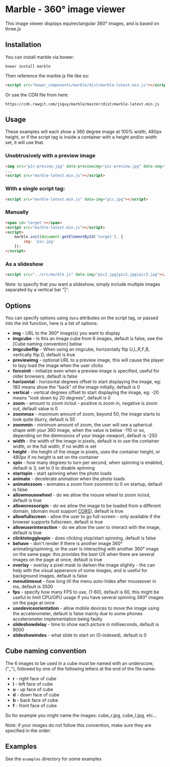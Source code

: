 # Marble - 360° image viewer

This image viewer displays equirectangular 360° images, and is based on three.js

## Installation

You can install marble via bower:

```
bower install marble
```

Then reference the marble js file like so:

```html
<script src="bower_components/marble/dist/marble-latest.min.js"></script>
```

Or use the CDN file from here:

```
https://cdn.rawgit.com/jsguy/marble/master/dist/marble-latest.min.js
```

## Usage

These examples will each show a 360 degree image at 100% width, 480px height, or if the script tag is inside a container with a height and/or width set, it will use that.

### Unobtrusively with a preview image

```html
<img src="pic-preview.jpg" data-previewimg="pic-preview.jpg" data-img="pic.jpg">
...
<script src="marble-latest.min.js"></script>
```

### With a single script tag:

```html
<script src="marble-latest.min.js" data-img="pic.jpg"></script>
```

### Manually

```html
<span id='target'></span>
<script src="marble-latest.min.js"></script>
<script>
	marble.init(document.getElementById('target'), {
		img: 'pic.jpg'
	});
</script>
```

### As a slideshow

```html
<script src="../src/marble.js" data-img="pic1.jpg|pic2.jpg|pic3.jpg"></script>
```

Note: to specify that you want a slideshow, simply include multiple images separated by a vertical bar "|".

## Options

You can specify options using `data` attributes on the script tag, or passed into the init function, here is a list of options:

* **img** - URL to the 360° image(s) you want to display
* **imgcube** - Is this an image cube from 6 images, default is false, see the [Cube naming convention] below
* **imgcubeflip** - When using an imgcube, horizontally flip U,L,R,F,B, vertically flip D, default is true
* **previewimg** - optional URL to a preview image, this will cause the player to lazy load the image when the user clicks
* **forceinit** - initialize even when a preview image is specified, useful for older browsers, default is false
* **horizontal** - horizontal degrees offset to start displaying the image, eg: 180 means show the "back" of the image initially, default is 0
* **vertical** - vertical degrees offset to start displaying the image, eg: -20 means "look down by 20 degrees", default is 0
* **zoom** - amount to zoom in/out - positive is zoom in, negative is zoom out, default value is 0
* **zoommax** - maximum amount of zoom, beyond 50, the image starts to look quite blurry, default is 50
* **zoommin** - minimum amount of zoom, the user will see a spherical shape with your 360 image, when the value is below -110 or so, depending on the diemnsions of your image viewport, default is -250
* **width** - the width of the image in pixels, default is to use the container width, or the full width, if no width is set
* **height** - the height of the image in pixels, uses the container height, or 480px if no height is set on the container
* **spin** - how many degrees to turn per second, when spinning is enabled, default is 3, set to 0 to disable spinning
* **startspin** - start spinning when the photo loads
* **animate** - decelerate animation when the photo loads
* **animatezoom** - animates a zoom from zoommin to 0 on startup, default is false
* **allowmousewheel** - do we allow the mouse wheel to zoom in/out, default is true
* **allowcrossorigin** - do we allow the image to be loaded from a different domain, (domain must support [CORS](https://en.wikipedia.org/wiki/Cross-origin_resource_sharing)), default is true
* **allowfullscreen** - allow the user to go full-screen - only available if the browser supports fullscreen, default is true
* **allowuserinteraction** - do we allow the user to interact with the image, default is true
* **clicktotogglespin** - does clicking stop/start spinning, default is false
* **behave** - don't render if there is another image 360° animating/spinning, or the user is interacting with another 360° image on the same page: this provides the best UX when there are several images on the page at once, default is true
* **overlay** - overlay a pixel mask to darken the image slightly - the can help with the visual apperance of some images, and is useful for background images, default is false
* **menutimeout** - how long till the menu auto-hides after mouseover in ms, default is 3500
* **fps** - specify how many FPS to use, (1-60), default is 60, this might be useful to limit CPU/GPU usage if you have several spinning 360° images on the page at once
* **usedeviceorientation** - allow mobile devices to move the image using the accelerometer, default is false mainly due to some phones accelerometer implementation being faulty
* **slideshowdelay** - time to show each picture in milliseconds, default is 9000
* **slideshowindex** - what slide to start on (0-indexed), default is 0

## Cube naming convention

The 6 images to be used in a cube must be named with an underscore, ("\_"), followed by one of the following letters at the end of the file name:

* **r** - right face of cube
* **l** - left face of cube
* **u** - up face of cube
* **d** - down face of cube
* **b** - back face of cube
* **f** - front face of cube

So for example you might name the images: cube_r.jpg, cube_l.jpg, etc...

Note: if your images do not follow this convention, make sure they are specified in the order:

## Examples

See the `examples` directory for some examples
